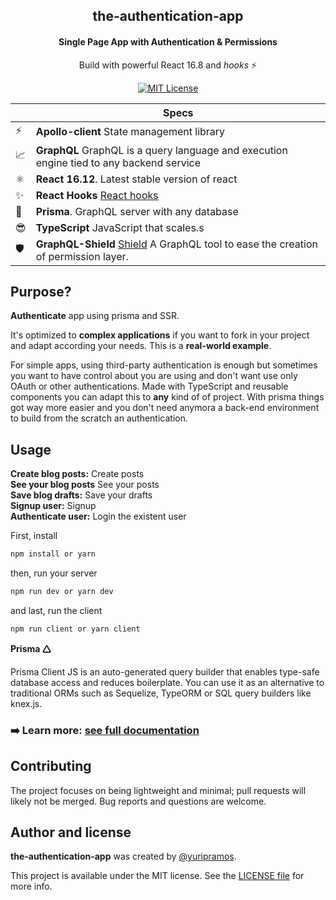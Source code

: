 <h2 align="center">
  the-authentication-app
</h2>

<h4 align="center">
  Single Page App with Authentication & Permissions
</h4>

<p align="center">
  Build with powerful React 16.8 and <em>hooks</em> ⚡️
</p>

<p align="center">
  <a href="https://github.com/Nozbe/WatermelonDB/blob/master/LICENSE">
    <img src="https://img.shields.io/badge/License-MIT-blue.svg" alt="MIT License">
  </a>
</p>

|     | Specs                                                                                                                            |
| --- | -------------------------------------------------------------------------------------------------------------------------------- |
| ⚡️ | **Apollo-client** State management library                                                                                       |
| 📈  | **GraphQL** GraphQL is a query language and execution engine tied to any backend service                                         |
| ⚛️  | **React 16.12**. Latest stable version of react                                                                                  |
| ✨  | **React Hooks** [React hooks](https://reactjs.org/docs/hooks-intro.html)                                                         |
| 💎  | **Prisma**. GraphQL server with any database                                                                                     |
| 😎  | **TypeScript** JavaScript that scales.s                                                                                          |
| 🛡   | **GraphQL-Shield** [Shield](https://github.com/maticzav/graphql-shield) A GraphQL tool to ease the creation of permission layer. |

## Purpose?

**Authenticate** app using prisma and SSR.

It's optimized to **complex applications** if you want to fork in your project and adapt according your needs. This is a **real-world example**.

For simple apps, using third-party authentication is enough but sometimes you want to have control about you are using and don't want use only OAuth or other authentications. Made with TypeScript and reusable components you can adapt this to **any** kind of of project. With prisma things got way more easier and you don't need anymora a back-end environment to build from the scratch an authentication.

## Usage

**Create blog posts:** Create posts</br>
**See your blog posts** See your posts</br>
**Save blog drafts:** Save your drafts</br>
**Signup user:** Signup</br>
**Authenticate user:** Login the existent user</br>

First, install

```js
npm install or yarn

```

then, run your server

```js
npm run dev or yarn dev
```

and last, run the client

```js
npm run client or yarn client
```

**Prisma 🛆**

Prisma Client JS is an auto-generated query builder that enables type-safe database access and reduces boilerplate. You can use it as an alternative to traditional ORMs such as Sequelize, TypeORM or SQL query builders like knex.js.

### ➡️ **Learn more:** [see full documentation](https://github.com/prisma/prisma-client-js)

## Contributing

The project focuses on being lightweight and minimal; pull requests will likely not be merged. Bug reports and questions are welcome.

## Author and license

**the-authentication-app** was created by [@yuripramos](https://github.com/yuripramos).

This project is available under the MIT license. See the [LICENSE file](./LICENSE) for more info.
